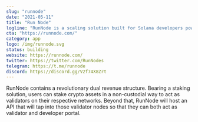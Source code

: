 ```yaml
---
slug: "runnode"
date: "2021-05-11"
title: "Run Node"
logline: "RunNode is a scaling solution built for Solana developers powered by $RUN."
cta: "https://runnode.com/"
category: app
logo: /img/runnode.svg
status: building
website: https://runnode.com/
twitter: https://twitter.com/RunNodes
telegram: https://t.me/runnode
discord: https://discord.gg/V2f74X8Zrt
---
```


RunNode contains a revolutionary dual revenue structure. Bearing a staking solution, users can stake crypto assets in a non-custodial way to act as validators on their respective networks. Beyond that, RunNode will host an API that will tap into those validator nodes so that they can both act as validator and developer portal.
